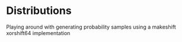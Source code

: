 # Distributions

Playing around with generating probability samples using a makeshift xorshift64 implementation
